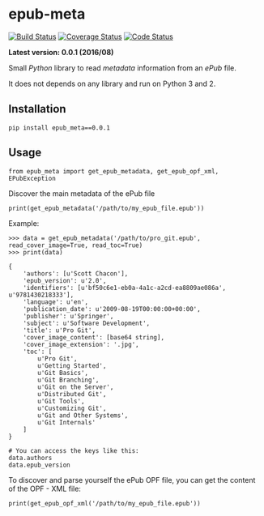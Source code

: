 # epub-meta


[![Build Status](https://travis-ci.org/paulocheque/epub-meta.png?branch=master)](https://travis-ci.org/paulocheque/epub-meta)
[![Coverage Status](https://coveralls.io/repos/paulocheque/epub-meta/badge.png?branch=master)](https://coveralls.io/r/paulocheque/epub-meta?branch=master)
[![Code Status](https://landscape.io/github/paulocheque/epub-meta/master/landscape.png)](https://landscape.io/github/paulocheque/epub-meta/)

**Latest version: 0.0.1 (2016/08)**

Small *Python* library to read *metadata* information from an *ePub* file. 

It does not depends on any library and run on Python 3 and 2.

## Installation

    pip install epub_meta==0.0.1

## Usage

    from epub_meta import get_epub_metadata, get_epub_opf_xml, EPubException

Discover the main metadata of the ePub file

    print(get_epub_metadata('/path/to/my_epub_file.epub'))

Example:

    >>> data = get_epub_metadata('/path/to/pro_git.epub', read_cover_image=True, read_toc=True)
    >>> print(data)

    {
        'authors': [u'Scott Chacon'],
        'epub_version': u'2.0',
        'identifiers': [u'bf50c6e1-eb0a-4a1c-a2cd-ea8809ae086a', u'9781430218333'],
        'language': u'en',
        'publication_date': u'2009-08-19T00:00:00+00:00',
        'publisher': u'Springer',
        'subject': u'Software Development',
        'title': u'Pro Git',
        'cover_image_content': [base64 string],
        'cover_image_extension': '.jpg',
        'toc': [
            u'Pro Git',
            u'Getting Started',
            u'Git Basics',
            u'Git Branching',
            u'Git on the Server',
            u'Distributed Git',
            u'Git Tools',
            u'Customizing Git',
            u'Git and Other Systems',
            u'Git Internals'
        ]
    }

    # You can access the keys like this:
    data.authors
    data.epub_version


To discover and parse yourself the ePub OPF file, you can get the content of the OPF - XML file:

    print(get_epub_opf_xml('/path/to/my_epub_file.epub'))

